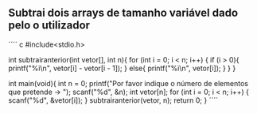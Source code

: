 ## Subtrai dois arrays de tamanho variável dado pelo o utilizador
´´´´ c
#include<stdio.h>

int subtrairanterior(int vetor[], int n){
    for (int i = 0; i < n; i++)
    {
        if (i > 0){
            printf("%i\n", vetor[i] - vetor[i - 1]);
        }
        else{
            printf("%i\n", vetor[i]);
        }
    }
}

int main(void){
    int n = 0;
    printf("Por favor indique o número de elementos que pretende -> ");
    scanf("%d", &n);
    int vetor[n];
    for (int i = 0; i < n; i++)
    {
        scanf("%d", &vetor[i]);
    }
    subtrairanterior(vetor, n);
    return 0;
}
´´´´
